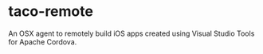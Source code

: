 ﻿
# taco-remote

An OSX agent to remotely build iOS apps created using Visual Studio Tools for Apache Cordova.